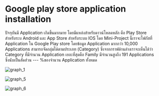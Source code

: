 # Google play store application installation
ปัจจุบันมี Application เกิดขึ้นมากมาย โดยมีแหล่งสำหรับดาวน์โหลดหลัก คือ Play Store สำหรับระบ Android และ App Store สำหรับระบบ IOS โดย Mini-Project นี้เราจะโฟกัสที่ Application ใน Google Play store 
โดยข้อมูล Application มากกว่า 10,000 Applications  สามารถจัดกลุ่มได้ตามประเภท (Category)
ซึ่งจากกราฟด้านล่างเราจะเห็นได้ว่า Category ที่มีจำนวน Application เยอะที่สุดคือ Family มีจำนวนสูงถึง 191 Applications ซึ่งนับเป็นสัดส่วน --- %ของจำนวน Application ทั้งหมด 

![graph_1](https://github.com/JurairatRod/DADS5001_google_play_store_application_info/assets/137280369/1d79a02d-838c-454a-aaec-324acb80c7d0)

![graph_5](https://github.com/JurairatRod/DADS5001_google_play_store_application_info/assets/137280369/311190c6-ed01-4863-8b20-3b0a8a93c2af)

![graph_6](https://github.com/JurairatRod/DADS5001_google_play_store_application_info/assets/137280369/f63ec6f4-d785-487f-92ac-90b20d897209)
